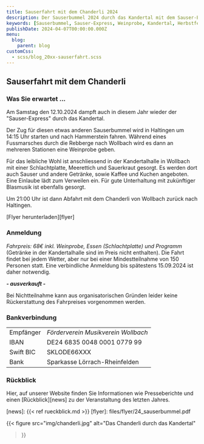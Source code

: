 ```yaml
---
title: Sauserfahrt mit dem Chanderli 2024
description: Der Sauserbummel 2024 durch das Kandertal mit dem Sauser-Express und der Dampfmusik.
keywords: [Sauserbummel, Sauser-Express, Weinprobe, Kandertal, Herbstfest, Degustation, Wein, Sauser]
publishDate: 2024-04-07T00:00:00.000Z
menu:
  blog:
    parent: blog
customCss:
  - scss/blog_20xx-sauserfahrt.scss
---
```


## Sauserfahrt mit dem Chanderli
### Was Sie erwartet ...
Am Samstag den 12.10.2024 dampft auch in diesem Jahr wieder der "Sauser-Express"
durch das Kandertal.

Der Zug für diesen etwas anderen Sauserbummel wird in Haltingen um 14:15 Uhr starten
und nach Hammerstein fahren. Während eines Fussmarsches durch die Rebberge nach Wollbach
wird es dann an mehreren Stationen eine Weinprobe geben.

Für das leibliche Wohl ist anschliessend in der Kandertalhalle in Wollbach mit einer
Schlachtplatte, Meerettich und Sauerkraut gesorgt. Es werden dort auch Sauser und andere
Getränke, sowie Kaffee und Kuchen angeboten. Eine Einlaube lädt zum Verweilen ein. Für
gute Unterhaltung mit zukünftiger Blasmusik  ist ebenfalls gesorgt.

Um 21:00 Uhr ist dann Abfahrt mit dem Chanderli von Wollbach zurück nach Haltingen.

[Flyer herunterladen][flyer]

### Anmeldung
*Fahrpreis: 68€ inkl. Weinprobe, Essen (Schlachtplatte) und Programm* (Getränke in
der Kandertalhalle sind im Preis nicht enthalten). Die Fahrt findet bei jedem
Wetter, aber nur bei einer Mindestteilnahme von 150 Personen statt. Eine verbindliche
Anmeldung bis spätestens 15.09.2024 ist daher notwendig.

<p class="ausverkauft">
<b><i>- ausverkauft -</i></b>
</p>

Bei Nichtteilnahme kann aus organisatorischen Gründen leider keine Rückerstattung
des Fahrpreises vorgenommen werden.

### Bankverbindung
|           |                                     |
|-----------|-------------------------------------|
| Empfänger | *Förderverein Musikverein Wollbach* |
| IBAN      | DE24 6835 0048 0001 0779 99         |
| Swift BIC | SKLODE66XXX                         |
| Bank      | Sparkasse Lörrach-Rheinfelden       |

### Rückblick
Hier, auf unserer Website finden Sie Informationen wie
Presseberichte und einen [Rückblick][news] zu der Veranstaltung des
letzten Jahres.

[news]: {{< ref rueckblick.md >}}
[flyer]: files/flyer/24_sauserbummel.pdf

{{< figure src="img/chanderli.jpg"
           alt="Das Chanderli durch das Kandertal"
>}}
